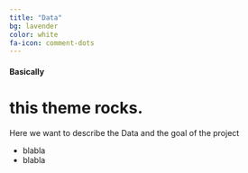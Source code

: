 ```yaml
---
title: "Data"
bg: lavender
color: white
fa-icon: comment-dots
---
```


#### Basically

# this theme rocks.

Here we want to describe the Data and the goal of the project

- blabla
- blabla
